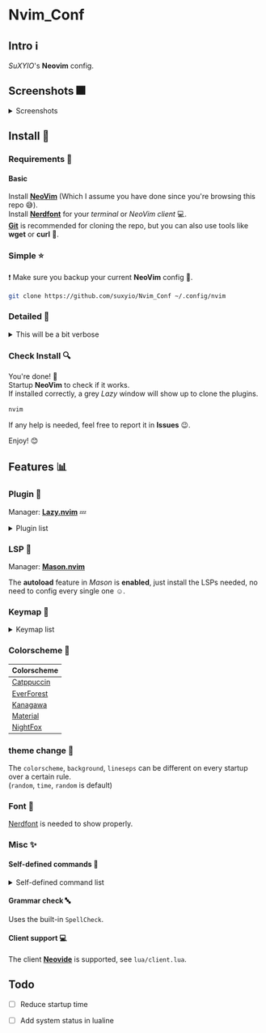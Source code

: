 # Nvim_Conf

## Intro :information_source:

_SuXYIO_'s __Neovim__ config. 

## Screenshots :fireworks:

<details>
<summary>Screenshots</summary>

> Dashboard, _catppuccin_ colorscheme. 
![Screenshot0](./media/Screenshot0.png)

> Lazygit, _kanagawa_ colorscheme. 
![Screenshot1](./media/Screenshot1.png)

> Code inspecting, _duskfox_ colorscheme. 
![Screenshot2](./media/Screenshot2.png)

> Telescope, _everforest_ colorscheme. 
![Screenshot3](./media/Screenshot3.png)

> Markdown preview, _material_ colorscheme. 
![Screenshot4](./media/Screenshot4.png)

Note that these screenshots may not represent the actual effect, which is dependent on the terminal / NeoVim client config :computer:.  
Also, these screenshots might be outdated due to my laziness :sleeping:. 

</details>

## Install :calling:

### Requirements :battery:

#### Basic

Install __[NeoVim](https://github.com/neovim/neovim)__ (Which I assume you have done since you're browsing this repo :sweat_smile:).  
Install __[Nerdfont](https://nerdfonts.com)__ for your _terminal_ or _NeoVim client_ :computer:.  
__[Git](https://git-scm.com)__ is recommended for cloning the repo, but you can also use tools like __wget__ or __curl__ :wrench:.  

### Simple :star:

:exclamation: Make sure you backup your current __NeoVim__ config :floppy_disk:.  

```bash
git clone https://github.com/suxyio/Nvim_Conf ~/.config/nvim
```

### Detailed :star2:

<details>

<summary>This will be a bit verbose</summary>

1. _Optional_  
Backup your current __NeoVim__ config :floppy_disk:. 
```bash
mv ~/.config/nvim ~/.config/nvim.bak
```

1. Clone this repo :satellite:.  
```bash
git clone https://github.com/suxyio/Nvim_Conf ~/.config/nvim
```
</details>

### Check Install :mag:

You're done! :tada:  
Startup __NeoVim__ to check if it works.  
If installed correctly, a grey _Lazy_ window will show up to clone the plugins. 
```bash
nvim
```
If any help is needed, feel free to report it in __Issues__ :wink:. 

Enjoy! :blush:

## Features :bar_chart:

### Plugin :electric_plug:

Manager: __[Lazy.nvim](https://github.com/folke/lazy.nvim)__ :zzz:

<details>
<summary>Plugin list</summary>

| Plugin | Description | Idle (You have to toggle manually) |
| ------ | ----------- | ---------------------------------- |
| [Autopairs](https://github.com/windwp/nvim-autopairs) | Better insert experience for __paired characters__ | N |
| [Bufferline](https://github.com/akinsho/bufferline.nvim) | Provide __bufferline__ | N |
| [Cmp](https://github.com/hrsh7th/nvim-cmp) | Provide __completion__ | N |
| [Codeium](https://github.com/Exafunction/codeium.nvim) | Provide __AI__ assist | Y |
| [Gitsigns](https://github.com/lewis6991/gitsigns.nvim) | Well, __gitsigns__, literally | N |
| [LspSaga](https://github.com/nvimdev/lspsaga.nvim) | Better __LSP experience__ | N |
| [Lualine](https://github.com/nvim-lualine/lualine.nvim) | Provide fancy __lines and tabs__ | N |
| [Mason](https://github.com/williamboman/mason.nvim) | __Install LSPs__ | N |
| [MarkdownPreview](https://github.com/iamcco/markdown-preview.nvim) | Preview __markdown__ files | N |
| [Neotree](https://github.com/nvim-neo-tree/neo-tree.nvim) | Provide __tree__ view | Y |
| [Notify](https://github.com/rcarriga/nvim-notify) | Notice __UI__ | N |
| [NvimTree](https://github.com/nvim-tree/nvim-tree.lua) | Provide __tree__ view | N |
| [Snacks](https://github.com/folke/snacks.nvim) | Provide __useful stuff__ | N |
| [Telescope](https://github.com/nvim-telescope/telescope.nvim) | __Find__ files | N |
| [TodoComments](https://github.com/folke/todo-comments.nvim) | Highlight __todo__ comments | Y |
| [Transparent](https://github.com/xiyaowong/transparent.nvim) | __Transparent__ background | N |
| [Wilder](https://github.com/gelguy/wilder.nvim) | Provide __cmdline completion__ | N |
| [ZenMode](https://github.com/folke/zen-mode.nvim) | Provide __zen mode__ | Y |

</details>

### LSP :closed_book:

Manager: __[Mason.nvim](https://github.com/williamboman/mason.nvim)__

The __autoload__ feature in _Mason_ is __enabled__, just install the LSPs needed, no need to config every single one :relaxed:. 

### Keymap :musical_keyboard:

<details>
<summary>Keymap list</summary>

__Note__: The single __characters__ here are all __capital__, which represents the key on the keyboard, capital key presses will be represented with <kbd>Shift</kbd>. 

#### Base :star:

| Mode | Key | Map | Description |
| ---- | --- | --- | ----------- |
| / | <kbd>;</kbd> | `leader` | __Leader__ key |
| N | <kbd>Cmd</kbd>-<kbd>C</kbd> | `"+y` | __Copy__ to system clipboard |
| N | <kbd>Cmd</kbd>-<kbd>V</kbd> | `"+P` | __Paste__ from system clipboard in normal mode |
| I | <kbd>Cmd</kbd>-<kbd>V</kbd> | `<Esc>"+P` | __Paste__ from system clipboard in insert mode |
| N | <kbd>Leader</kbd>-<kbd>Q</kbd> | `<CMD>q<CR>` | __Quit__ |
| N | <kbd>Leader</kbd>-<kbd>WW</kbd> | `<CMD>w<CR>` | __Save__ |
| N | <kbd>Leader</kbd>-<kbd>WA</kbd> | `<CMD>wa<CR>` | __Save all__ |
| N | <kbd>Leader</kbd>-<kbd>WQ</kbd> | `<CMD>wq<CR>` | __Save & Quit__ |
| I | <kbd>J</kbd><kbd>K</kbd> | `<Esc>` | __Escape__ from insert mode |
| N | <kbd>Space</kbd> | `:` | Go to __command__ mode |
| N | <kbd>Ctrl</kbd>-<kbd>K</kbd> | `ddkP` | __Move line__ up |
| N | <kbd>Ctrl</kbd>-<kbd>J</kbd> | `ddp` | __Move line__ down |
| N | <kbd>Esc</kbd> | `<CMD>noh<CR>` | Remove __highlight__ (clear search highlight) |
| N | <kbd>Leader</kbd>-<kbd>J</kbd> | `<CMD>bn<CR>` | Switch next __buffer__ |
| N | <kbd>Leader</kbd>-<kbd>H</kbd> | `<CMD>bp<CR>` | Switch previous __buffer__ |
| N | <kbd>Leader</kbd>-<kbd>W</kbd> | `<C-w>` | __Window__ control |
| N | <kbd>Z</kbd><kbd>L</kbd> | `<CMD>vs<CR>` | Toggle __vertical split__ |
| N | <kbd>Z</kbd><kbd>J</kbd> | `<CMD>sp<CR>` | Toggle __split__ |
| T | <kbd>Esc</kbd><kbd>Esc</kbd> | `<C-\\><C-n>` | __Escape__ from terminal mode |

#### Plugin :electric_plug:

| Plugin | Mode | Key | Map | Description |
| ------ | ---- | --- | --- | ----------- |
| LspSaga | N | <kbd>]</kbd><kbd>E</kbd> | `<CMD>Lspsaga diagnostic_jump_next<CR>` | __Jump__ to next __diagnostic__ |
| LspSaga | N | <kbd>[</kbd><kbd>E</kbd> | `<CMD>Lspsaga diagnostic_jump_prev<CR>` | __Jump__ to previous __diagnostic__ |
| LspSaga | N | <kbd>Leader</kbd>-<kbd>A</kbd> | `<CMD>Lspsaga code_action<CR>` | Show __actions__ of code |
| LspSaga | N | <kbd>Leader</kbd>-<kbd>S</kbd> | `<CMD>Lspsaga outline<CR>` | Show __outline__(structure) of code |
| LspSaga | N | <kbd>Leader</kbd>-<kbd>L</kbd> | `Snacks.terminal()` | Toggle __terminal__ |
| LspSaga | N | <kbd>Z</kbd>-<kbd>D</kbd> | `<CMD>Lspsaga peek_definition<CR>` | Peek __definition__ |
| MarkdownPreview | N | <kbd>Z</kbd>-<kbd>M</kbd> | `<CMD>MarkdownPreviewToggle<CR>` | Toggle __markdown__ preview |
| NvimCmp | I | <kbd>Enter</kbd> | `cmp.mapping.confirm({select = true})` | Confirm __completion__ |
| NvimCmp | I | <kbd>Esc</kbd> | `cmp.mapping.abort()` | Abort __completion__ |
| NvimTree | N | <kbd>Leader</kbd>-<kbd>F</kbd> | `<CMD>NeoTree<CR>` | Toggle __tree__ view |
| Snacks | N | <kbd>Leader</kbd>-<kbd>D</kbd> | `Snacks.lazygit()` | Toggle __LazyGit__ |
| Snacks | N | <kbd>Leader</kbd>-<kbd>K</kbd> | `Snacks.bufdelete()` | Delete __buffer__ |
| Telescope | N | <kbd>F</kbd><kbd>F</kbd> | `<CMD>Telescope<CR>` | __Telescope__ |
| Transparent | N | <kbd>Shift<kbd>-<kbd>T</kbd> | `<CMD>TransparentToggle<CR>` | __Transparent__ toggle |

</details>

### Colorscheme :rainbow:

| Colorscheme |
| ----------- |
| [Catppuccin](https://github.com/catppuccin-mocha) |
| [EverForest](https://github.com/sainnhe/everforest) |
| [Kanagawa](https://github.com/rebelot/kanagawa.nvim) |
| [Material](https://github.com/marko-cerovac/material.nvim) |
| [NightFox](https://github.com/EdenEast/nightfox.nvim) |

### theme change :traffic_light:

The `colorscheme`, `background`, `lineseps` can be different on every startup over a certain rule.  
(`random`, `time`, `random` is default)

### Font :book:

[Nerdfont](https://nerdfonts.com) is needed to show properly. 

### Misc :sparkles:

#### Self-defined commands :bookmark:

<details>
<summary>Self-defined command list</summary>

| Command | Description |
| ------- | ----------- |
| `Hex` | Convert buffer __raw to hex__ code. Convert back using `Hex!`. You can also add args directly, for example `Hex -p` will pass the `-p` to `xxd`. Requires `xxd` installed. |

</details>

#### Grammar check :abc:

Uses the built-in `SpellCheck`.  

#### Client support :computer:

The client __[Neovide](https://neovide.dev/)__ is supported, see `lua/client.lua`. 

## Todo

- [ ] Reduce startup time
- [ ] Add system status in lualine

